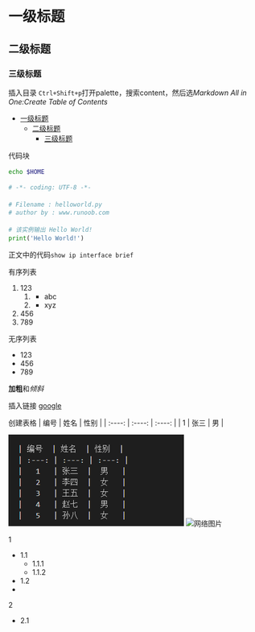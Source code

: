 
# 一级标题
## 二级标题
### 三级标题

插入目录
`Ctrl+Shift+p`打开palette，搜索content，然后选*Markdown All in One:Create Table of Contents*

- [一级标题](#一级标题)
  - [二级标题](#二级标题)
    - [三级标题](#三级标题)

代码块
``` bash
echo $HOME
```
``` python
# -*- coding: UTF-8 -*-

# Filename : helloworld.py
# author by : www.runoob.com

# 该实例输出 Hello World!
print('Hello World!')
```

正文中的代码`show ip interface brief`

有序列表
1. 123
   1. - abc
   2. - xyz
2. 456  
3. 789

无序列表
- 123
- 456
- 789

**加粗**和*倾斜*

插入链接
[google](https://www.google.com/)


创建表格
| 编号 | 姓名 | 性别 |
| :----: | :----: | :----: |
| 1    | 张三 | 男   |


![图片名称](./vs.png)
![网络图片](https://img.hi917.com/2021/NofYJG5N1xRWvUIUsY5djwzNHdrHmWp2lCtIFsMl.png)


1
- 1.1
  - 1.1.1
  - 1.1.2
- 1.2
- 
2
- 2.1
